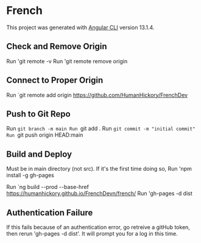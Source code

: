 # French

This project was generated with [Angular CLI](https://github.com/angular/angular-cli) version 13.1.4.

## Check and Remove Origin

Run 'git remote -v
Run 'git remote remove origin

## Connect to Proper Origin

Run `git remote add origin https://github.com/HumanHickory/FrenchDev

## Push to Git Repo

Run `git branch -m main
Run `git add .
Run `git commit -m "initial commit"
Run `git push origin HEAD:main

## Build and Deploy

Must be in main directory (not src).
If it's the first time doing so, Run 'npm install -g gh-pages

Run `ng build --prod --base-href https://humanhickory.github.io/FrenchDevn/french/
Run 'gh-pages -d dist

## Authentication Failure
If this fails because of an authentication error, go retreive a gitHub token, then rerun 'gh-pages -d dist'. It will prompt you for a log in this time.
